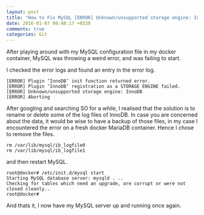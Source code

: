 ```yaml
---
layout: post
title: "How to Fix MySQL [ERROR] Unknown/unsupported storage engine: InnoDB"
date: 2016-01-07 00:48:17 +0530
comments: true
categories: Git
---
```


After playing around with my MySQL configuration file in my docker container, MySQL was throwing a weird error, and was failing to start.

I checked the error logs and found an entry in the error log.

```
[ERROR] Plugin ‘InnoDB’ init function returned error.
[ERROR] Plugin ‘InnoDB’ registration as a STORAGE ENGINE failed.
[ERROR] Unknown/unsupported storage engine: InnoDB
[ERROR] Aborting

```

After googling and searching SO for a while, I realised that  the solution is to rename or delete some of the log files of InnoDB. In case you are concerned about the data, it would be wise to have a backup of those files, in my case I encountered the error on a fresh docker MariaDB container. Hence I chose to remove the files.

```
rm /var/lib/mysql/ib_logfile0
rm /var/lib/mysql/ib_logfile1
```

and then restart MySQL.

```
root@docker# /etc/init.d/mysql start
Starting MySQL database server: mysqld . ..
Checking for tables which need an upgrade, are corrupt or were not closed cleanly..
root@docker#
```

And thats it, I now have my MySQL server up and running once again.

